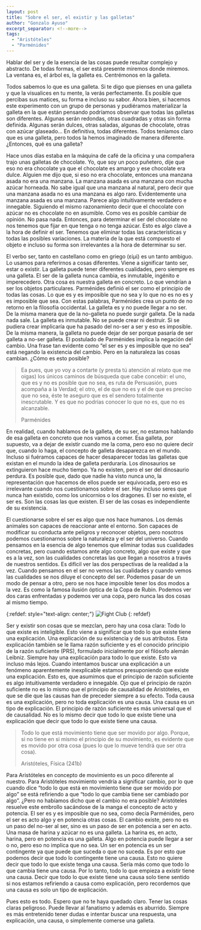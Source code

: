 ```yaml
---
layout: post
title: "Sobre el ser, el existir y las galletas"
author: "Gonzalo Ayuso"
excerpt_separator: <!--more-->
tags: 
  - "Aristóteles"
  - "Parménides"
---
```


Hablar del ser y de la esencia de las cosas puede resultar complejo y abstracto. De todas formas, el ser está presente miremos donde miremos. La ventana es, el árbol es, la galleta es. Centrémonos en la galleta. 
<!--more-->
Todos sabemos lo que es una galleta. Si te digo que pienses en una galleta y que la visualices en tu mente, la verás perfectamente. Es posible que percibas sus matices, su forma e incluso su sabor. Ahora bien, si hacemos este experimento con un grupo de personas y pudiéramos materializar la galleta en la que están pensando podríamos observar que todas las galletas son diferentes. Algunas serán redondas, otras cuadradas y otras sin forma definida. Algunas serán dulces, otras saladas, algunas de chocolate, otras con azúcar glaseado… En definitiva, todas diferentes. Todos teníamos claro que es una galleta, pero todos la hemos imaginado de manera diferente. ¿Entonces, qué es una galleta?

Hace unos días estaba en la máquina de café de la oficina y una compañera trajo unas galletas de chocolate. Yo, que soy un poco puñetero, dije que eso no era chocolate ya que el chocolate es amargo y ese chocolate era dulce. Alguien me dijo que, si eso no era chocolate, entonces una manzana asada no era una manzana. La manzana asada es una manzana con mucha azúcar horneada. No sabe igual que una manzana al natural, pero decir que una manzana asada no es una manzana es algo raro. Evidentemente una manzana asada es una manzana. Parece algo intuitivamente verdadero e innegable. Siguiendo el mismo razonamiento decir que el chocolate con azúcar no es chocolate no en asumible. Como ves es posible cambiar de opinión. No pasa nada. Entonces, para determinar el ser del chocolate no nos tenemos que fijar en que tenga o no tenga azúcar. Esto es algo clave a la hora de definir el ser. Tenemos que eliminar todas las características y todas las posibles variaciones. La materia de la que está compuesto el objeto e incluso su forma son irrelevantes a la hora de determinar su ser.

El verbo ser, tanto en castellano como en griego (εἰμί) es un tanto ambiguo. Lo usamos para referirnos a cosas diferentes. Viene a significar tanto ser, estar o existir. La galleta puede tener diferentes cualidades, pero siempre es una galleta. El ser de la galleta nunca cambia, es inmutable, ingénito e imperecedero. Otra cosa es nuestra galleta en concreto. Lo que vendrían a ser los objetos particulares. Parménides definió el ser como el principio de todas las cosas. Lo que es y es imposible que no sea y lo que no es no es y es imposible que sea. Con estas palabras, Parménides crea un punto de no retorno en la filosofía occidental. La galleta es y no puede llegar a no ser. De la misma manera que de la no-galleta no puede surgir galleta. De la nada nada sale. La galleta es inmutable. No se puede crear ni destruir. Si se pudiera crear implicaría que ha pasado del no-ser a ser y eso es imposible. De la misma manera, la galleta no puede dejar de ser porque pasaría de ser galleta a no-ser galleta. El postulado de Parménides implica la negación del cambio. Una frase tan evidente como “el ser es y es imposible que no sea” está negando la existencia del cambio. Pero en la naturaleza las cosas cambian. ¿Cómo es esto posible?

> Ea pues, que yo voy a contarte (y presta tú atención al relato que me oigas) los únicos caminos de búsqueda que cabe concebir: el uno, que es y no es posible que no sea, es ruta de Persuasión, pues acompaña a la Verdad; el otro, el de que no es y el de que es preciso que no sea, éste te aseguro que es el sendero totalmente inescrutable. Y es que no podrías conocer lo que no es, que no es alcanzable.
>
> Parménides

En realidad, cuando hablamos de la galleta, de su ser, no estamos hablando de esa galleta en concreto que nos vamos a comer. Esa galleta, por supuesto, va a dejar de existir cuando me la coma, pero eso no quiere decir que, cuando lo haga, el concepto de galleta desaparezca en el mundo. Incluso si fuéramos capaces de hacer desaparecer todas las galletas que existan en el mundo la idea de galleta perduraría. Los dinosaurios se extinguieron hace mucho tiempo. Ya no existen, pero el ser del dinosaurio perdura. Es posible que, dado que nadie ha visto nunca uno, la representación que hacemos de ellos puede ser equivocada, pero eso es irrelevante cuando nos cuestionamos sobre el ser. Hay incluso seres que nunca han existido, como los unicornios o los dragones. El ser no existe, el ser es. Son las cosas las que existen. El ser de las cosas es independiente de su existencia.

El cuestionarse sobre el ser es algo que nos hace humanos. Los demás animales son capaces de reaccionar ante el entorno. Son capaces de modificar su conducta ante peligros y reconocer objetos, pero nosotros podemos cuestionarnos sobre la naturaleza y el ser del universo. Cuando pensamos en la esencia de algo tenemos que eliminar todas sus cualidades concretas, pero cuando estamos ante algo concreto, algo que existe y que es a la vez, son las cualidades concretas las que llegan a nosotros a través de nuestros sentidos. Es difícil ver las dos perspectivas de la realidad a la vez. Cuando pensamos en el ser no vemos las cualidades y cuando vemos las cualidades se nos diluye el concepto del ser. Podemos pasar de un modo de pensar a otro, pero se nos hace imposible tener los dos modos a la vez. Es como la famosa ilusión óptica de la Copa de Rubin. Podemos ver dos caras enfrentadas y podemos ver una copa, pero nunca las dos cosas al mismo tiempo.

{:refdef: style="text-align: center;"}
![Fight Club]({{site.baseurl}}/assets/copa.png)
{: refdef}

Ser y existir son cosas que se mezclan, pero hay una cosa clara: Todo lo que existe es inteligible. Esto viene a significar que todo lo que existe tiene una explicación. Una explicación de su existencia y de sus atributos. Esta explicación también se le llama razón suficiente y es el conocido principio de la razón suficiente (PRS), formulado inicialmente por el filósofo alemán Leibniz. Siempre hay una explicación para todo lo que existe. Esto va incluso más lejos. Cuando intentamos buscar una explicación a un fenómeno aparentemente inexplicable estamos presuponiendo que existe una explicación. Esto es, que asumimos que el principio de razón suficiente es algo intuitivamente verdadero e innegable. Ojo que el principio de razón suficiente no es lo mismo que el principio de causalidad de Aristóteles, en que se die que las causas han de preceder siempre a su efecto. Toda causa es una explicación, pero no toda explicación es una causa. Una causa es un tipo de explicación. El principio de razón suficiente es más universal que el de causalidad. No es lo mismo decir que todo lo que existe tiene una explicación que decir que todo lo que existe tiene una causa.

> Todo lo que está movimiento tiene que ser movido por algo. Porque, si no tiene en si mismo el principio de su movimiento, es evidente que es movido por otra cosa (pues lo que lo mueve tendrá que ser otra cosa).
>
> Aristóteles, Física (241b)

Para Aristóteles en concepto de movimiento es un poco diferente al nuestro. Para Aristóteles movimiento vendría a significar cambio, por lo que cuando dice “todo lo que está en movimiento tiene que ser movido por algo” se está refiriendo a que “todo lo que cambia tiene ser cambiado por algo”. ¿Pero no habíamos dicho que el cambio no era posible? Aristóteles resuelve este embrollo sacándose de la manga el concepto de acto y potencia. El ser es y es imposible que no sea, como decía Parménides, pero el ser es acto algo y en potencia otras cosas. El cambio existe, pero no es un paso del no-ser al ser, sino es un paso de ser en potencia a ser en acto. Una masa de harina y azúcar no es una galleta. La harina es, en acto, harina, pero en potencia es una galleta. Algo en potencia puede llegar a ser o no, pero eso no implica que no sea. Un ser en potencia es un ser contingente ya que puede que suceda o que no suceda. Es por esto que podemos decir que todo lo contingente tiene una causa. Esto no quiere decir que todo lo que existe tenga una causa. Sería más como que todo lo que cambia tiene una causa. Por lo tanto, todo lo que empieza a existir tiene una causa. Decir que todo lo que existe tiene una causa solo tiene sentido si nos estamos refiriendo a causa como explicación, pero recordemos que una causa es solo un tipo de explicación.

Pues esto es todo. Espero que no te haya quedado claro. Tener las cosas claras peligroso. Puede llevar al fanatismo y además es aburrido. Siempre es más entretenido tener dudas e intentar buscar una respuesta, una explicación, una causa, o simplemente comerse una galleta.